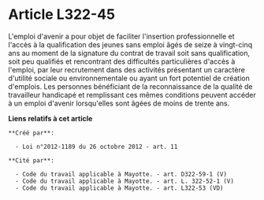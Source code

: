 # Article L322-45

L'emploi d'avenir a pour objet de faciliter l'insertion professionnelle et l'accès à la qualification des jeunes sans emploi
âgés de seize à vingt-cinq ans au moment de la signature du contrat de travail soit sans qualification, soit peu qualifiés et
rencontrant des difficultés particulières d'accès à l'emploi, par leur recrutement dans des activités présentant un caractère
d'utilité sociale ou environnementale ou ayant un fort potentiel de création d'emplois. Les personnes bénéficiant de la
reconnaissance de la qualité de travailleur handicapé et remplissant ces mêmes conditions peuvent accéder à un emploi
d'avenir lorsqu'elles sont âgées de moins de trente ans.

**Liens relatifs à cet article**

	**Créé par**:

	  - Loi n°2012-1189 du 26 octobre 2012 - art. 11

	**Cité par**:

	  - Code du travail applicable à Mayotte. - art. D322-59-1 (V)
	  - Code du travail applicable à Mayotte. - art. L. 322-52-1 (V)
	  - Code du travail applicable à Mayotte. - art. L322-53 (VD)

